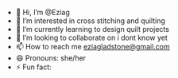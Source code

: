 - 👋 Hi, I’m @Eziag
- 👀 I’m interested in cross stitching and quilting
- 🌱 I’m currently learning to design quilt projects
- 💞️ I’m looking to collaborate on i dont know yet
- 📫 How to reach me eziagladstone@gmail.com
- 😄 Pronouns: she/her
- ⚡ Fun fact: 

<!---
Eziag/Eziag is a ✨ special ✨ repository because its `README.md` (this file) appears on your GitHub profile.
You can click the Preview link to take a look at your changes.
--->
